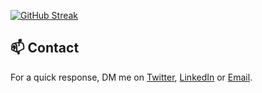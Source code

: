 [![GitHub Streak](https://streak-stats.demolab.com/?user=anthnyjhn)](https://git.io/streak-stats)
<h2>📫 Contact</h2>
    <p>For a quick response, DM me on <a href="https://www.twitter.com/aristozal" target="_blank">Twitter</a>, <a href="https://www.linkedin.com/in/anthnyjhn/" target="_blank">LinkedIn</a> or <a href="https://mail.google.com/mail/u/0/?fs=1&to=johncaronongan17@gmail.com&tf=cm" target="_blank">Email</a>.</p>
